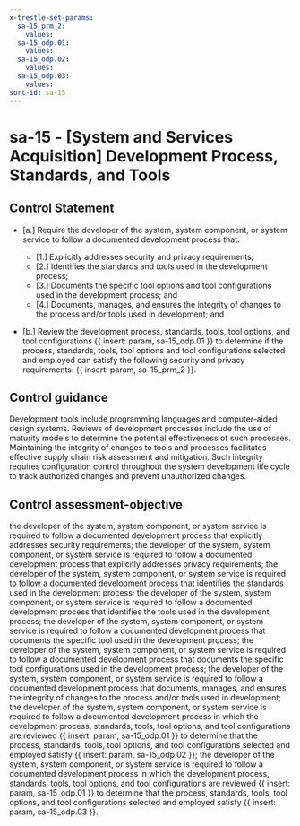 ```yaml
---
x-trestle-set-params:
  sa-15_prm_2:
    values:
  sa-15_odp.01:
    values:
  sa-15_odp.02:
    values:
  sa-15_odp.03:
    values:
sort-id: sa-15
---
```


# sa-15 - \[System and Services Acquisition\] Development Process, Standards, and Tools

## Control Statement

- \[a.\] Require the developer of the system, system component, or system service to follow a documented development process that:

  - \[1.\] Explicitly addresses security and privacy requirements;
  - \[2.\] Identifies the standards and tools used in the development process;
  - \[3.\] Documents the specific tool options and tool configurations used in the development process; and
  - \[4.\] Documents, manages, and ensures the integrity of changes to the process and/or tools used in development; and

- \[b.\] Review the development process, standards, tools, tool options, and tool configurations {{ insert: param, sa-15_odp.01 }} to determine if the process, standards, tools, tool options and tool configurations selected and employed can satisfy the following security and privacy requirements: {{ insert: param, sa-15_prm_2 }}.

## Control guidance

Development tools include programming languages and computer-aided design systems. Reviews of development processes include the use of maturity models to determine the potential effectiveness of such processes. Maintaining the integrity of changes to tools and processes facilitates effective supply chain risk assessment and mitigation. Such integrity requires configuration control throughout the system development life cycle to track authorized changes and prevent unauthorized changes.

## Control assessment-objective

the developer of the system, system component, or system service is required to follow a documented development process that explicitly addresses security requirements;
the developer of the system, system component, or system service is required to follow a documented development process that explicitly addresses privacy requirements;
the developer of the system, system component, or system service is required to follow a documented development process that identifies the standards used in the development process;
the developer of the system, system component, or system service is required to follow a documented development process that identifies the tools used in the development process;
the developer of the system, system component, or system service is required to follow a documented development process that documents the specific tool used in the development process;
the developer of the system, system component, or system service is required to follow a documented development process that documents the specific tool configurations used in the development process;
the developer of the system, system component, or system service is required to follow a documented development process that documents, manages, and ensures the integrity of changes to the process and/or tools used in development;
the developer of the system, system component, or system service is required to follow a documented development process in which the development process, standards, tools, tool options, and tool configurations are reviewed {{ insert: param, sa-15_odp.01 }} to determine that the process, standards, tools, tool options, and tool configurations selected and employed satisfy {{ insert: param, sa-15_odp.02 }};
the developer of the system, system component, or system service is required to follow a documented development process in which the development process, standards, tools, tool options, and tool configurations are reviewed {{ insert: param, sa-15_odp.01 }} to determine that the process, standards, tools, tool options, and tool configurations selected and employed satisfy {{ insert: param, sa-15_odp.03 }}.
